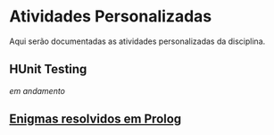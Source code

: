 # Atividades Personalizadas
Aqui serão documentadas as atividades personalizadas da disciplina.

## HUnit Testing
_em andamento_

## [Enigmas resolvidos em Prolog](https://github.com/leomilitz/paradigmas/tree/master/Perso/Enigmas)
